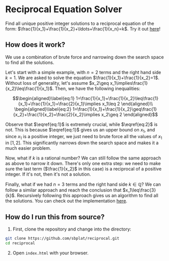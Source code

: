 # Reciprocal Equation Solver

Find all unique positive integer solutions to a reciprocal equation of the form: $\frac{1}{x_1}+\frac{1}{x_2}+\ldots+\frac{1}{x_n}=k$. Try it out [here](https://sbplat.github.io/reciprocal/)!

## How does it work?

We use a combination of brute force and narrowing down the search space to find all the solutions.

Let's start with a simple example, with $n=2$ terms and the right hand side $k=1$. We are asked to solve the equation $\frac{1}{x_1}+\frac{1}{x_2}=1$.
Without loss of generality, let's assume $x_2\geq x_1\implies\frac{1}{x_2}\leq\frac{1}{x_1}$.
Then, we have the following inequalities:
```math
\begin{aligned}\label{eq:1}
    1=\frac{1}{x_1}+\frac{1}{x_2}\leq\frac{1}{x_1}+\frac{1}{x_1}=\frac{2}{x_1}\implies x_1\leq 2
\end{aligned}\\
\begin{aligned}\label{eq:2}
    1=\frac{1}{x_1}+\frac{1}{x_2}\geq\frac{1}{x_2}+\frac{1}{x_2}=\frac{2}{x_2}\implies x_2\geq 2
\end{aligned}
```
Observe that $\eqref{eq:1}$ is extremely crucial, while $\eqref{eq:2}$ is not. This is because $\eqref{eq:1}$ gives us an upper bound on $x_1$, and since $x_1$ is a positive integer, we just need to brute force all the values of $x_1$ in $[1, 2]$. This significantly narrows down the search space and makes it a much easier problem.

Now, what if $k$ is a rational number? We can still follow the same approach as above to narrow it down. There's only one extra step: we need to make sure the last term ($\frac{1}{x_2}$ in this case) is a reciprocal of a positive integer. If it's not, then it's not a solution.

Finally, what if we had $n=3$ terms and the right hand side $k\in\mathbb{Q}$? We can follow a similar approach and reach the conclusion that $x_1\leq\frac{3}{k}$. Recursively following this approach gives us an algorithm to find all the solutions. You can check out the implementation [here](https://github.com/sbplat/reciprocal/blob/main/js/index.js).

## How do I run this from source?

1. First, clone the repository and change into the directory:
```sh
git clone https://github.com/sbplat/reciprocal.git
cd reciprocal
```
2. Open `index.html` with your browser.
